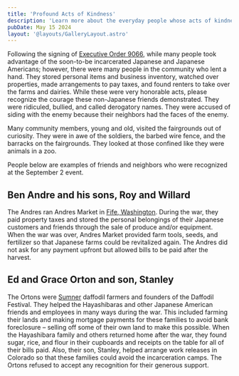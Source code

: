 ```yaml
---
title: 'Profound Acts of Kindness'
description: 'Learn more about the everyday people whose acts of kindness helped incarcerated Japanese Americans to return to their homes and communities after the war.'
pubDate: May 15 2024
layout: '@layouts/GalleryLayout.astro'
---
```

Following the signing of [Executive Order 9066](https://www.archives.gov/milestone-documents/executive-order-9066), while many people took advantage of the soon-to-be incarcerated Japanese and 
Japanese Americans; however, there were many people in the community who lent a hand. 
They stored personal items and business inventory, watched over properties, made arrangements to pay taxes, and found 
renters to take over the farms and dairies. While these were very honorable acts, please recognize the courage 
these non-Japanese friends demonstrated.  They were ridiculed, bullied, and called derogatory names. 
 They were accused of siding with the enemy because their neighbors had the faces of the enemy.

Many community members, young and old, visited the fairgrounds out of curiosity.  They were in awe of the soldiers, 
the barbed wire fence, and the barracks on the fairgrounds. They looked at those confined like they were animals in a zoo.​

People below are examples of friends and neighbors who were recognized at the September 2 event.

## Ben Andre and his sons, Roy and Willard

The Andres ran Andres Market in [Fife, Washington](https://en.wikipedia.org/wiki/Fife,_Washington). During the war, they paid property taxes and stored the personal belongings of their Japanese customers and friends through the sale of produce and/or equipment. When the war was over, Andres Market provided farm tools, seeds, and fertilizer so that Japanese farms could be revitalized again. The Andres did not ask for any payment upfront but allowed bills to be paid after the harvest.

## Ed and Grace Orton and son, Stanley

The Ortons were [Sumner](https://en.wikipedia.org/wiki/Sumner,_Washington) daffodil farmers and founders of the Daffodil Festival. They helped the Hayashibaras and other Japanese American friends and employees in many ways during the war. This included farming their lands and making mortgage payments for these families to avoid bank foreclosure – selling off some of their own land to make this possible. When the Hayashibara family and others returned home after the war, they found sugar, rice, and flour in their cupboards and receipts on the table for all of their bills paid. Also, their son, Stanley, helped arrange work releases in Colorado so that these families could avoid the incarceration camps. The Ortons refused to accept any recognition for their generous support.